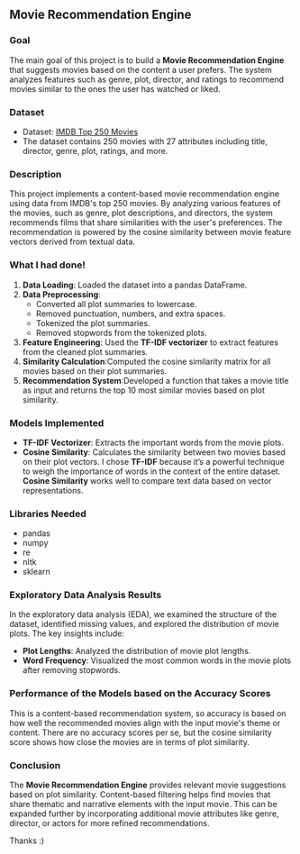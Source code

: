 ## **Movie Recommendation Engine**

###  **Goal**
The main goal of this project is to build a **Movie Recommendation Engine** that suggests movies based on the content a user prefers. The system analyzes features such as genre, plot, director, and ratings to recommend movies similar to the ones the user has watched or liked. 

### **Dataset**
- Dataset: [IMDB Top 250 Movies](https://data.world/studentoflife/imdb-top-250-lists-and-5000-or-so-data-records)
- The dataset contains 250 movies with 27 attributes including title, director, genre, plot, ratings, and more.

### **Description**
This project implements a content-based movie recommendation engine using data from IMDB's top 250 movies. By analyzing various features of the movies, such as genre, plot descriptions, and directors, the system recommends films that share similarities with the user's preferences. The recommendation is powered by the cosine similarity between movie feature vectors derived from textual data.

###  **What I had done!**
1. **Data Loading**: Loaded the dataset into a pandas DataFrame.
2. **Data Preprocessing**: 
   - Converted all plot summaries to lowercase.
   - Removed punctuation, numbers, and extra spaces.
   - Tokenized the plot summaries.
   - Removed stopwords from the tokenized plots.
3. **Feature Engineering**: Used the **TF-IDF vectorizer** to extract features from the cleaned plot summaries.
4. **Similarity Calculation**:Computed the cosine similarity matrix for all movies based on their plot summaries.
5. **Recommendation System**:Developed a function that takes a movie title as input and returns the top 10 most similar movies based on plot similarity.

###  **Models Implemented**
- **TF-IDF Vectorizer**: Extracts the important words from the movie plots.
- **Cosine Similarity**: Calculates the similarity between two movies based on their plot vectors.
I chose **TF-IDF** because it’s a powerful technique to weigh the importance of words in the context of the entire dataset. **Cosine Similarity** works well to compare text data based on vector representations.

###  **Libraries Needed**
- pandas
- numpy
- re
- nltk
- sklearn
   
###  **Exploratory Data Analysis Results**
In the exploratory data analysis (EDA), we examined the structure of the dataset, identified missing values, and explored the distribution of movie plots. The key insights include:
- **Plot Lengths**: Analyzed the distribution of movie plot lengths.
- **Word Frequency**: Visualized the most common words in the movie plots after removing stopwords.
  
###  **Performance of the Models based on the Accuracy Scores**
This is a content-based recommendation system, so accuracy is based on how well the recommended movies align with the input movie's theme or content. There are no accuracy scores per se, but the cosine similarity score shows how close the movies are in terms of plot similarity.

###  **Conclusion**
The **Movie Recommendation Engine** provides relevant movie suggestions based on plot similarity. Content-based filtering helps find movies that share thematic and narrative elements with the input movie. This can be expanded further by incorporating additional movie attributes like genre, director, or actors for more refined recommendations.

Thanks :)